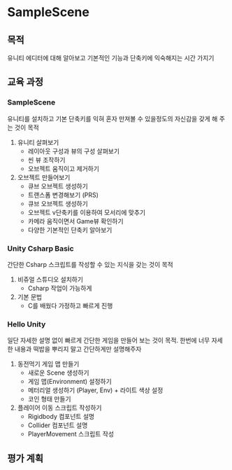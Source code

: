 # SampleScene
## 목적
유니티 에디터에 대해 알아보고 기본적인 기능과 단축키에 익숙해지는 시간 가지기

## 교육 과정
### SampleScene
유니티를 설치하고 기본 단축키를 익혀 혼자 만져볼 수 있을정도의 자신감을 갖게 해 주는 것이 목적
1. 유니티 살펴보기
    - 레이아웃 구성과 뷰의 구성 살펴보기
    - 씬 뷰 조작하기
    - 오브젝트 움직이고 제거하기
1. 오브젝트 만들어보기
    - 큐브 오브젝트 생성하기
    - 트랜스폼 변경해보기 (PRS)
    - 큐브 오브젝트 생성하기
    - 오브젝트 v단축키를 이용하여 모서리에 맞추기
    - 카메라 움직이면서 Game뷰 확인하기
    - 다양한 기본적인 단축키 알아보기

### Unity Csharp Basic
간단한 Csharp 스크립트를 작성할 수 있는 지식을 갖는 것이 목적
1. 비쥬얼 스튜디오 설치하기
    - Csharp 작업이 가능하게
1. 기본 문법
    - C를 배웠다 가정하고 빠르게 진행

### Hello Unity
일단 자세한 설명 없이 빠르게 간단한 게임을 만들어 보는 것이 목적. 한번에 너무 자세한 내용과 떡밥을 뿌리지 말고 간단하게만 설명해주자
1. 동전먹기 게임 맵 만들기
    - 새로운 Scene 생성하기
    - 게임 맵(Environment) 설정하기
    - 메터리얼 생성하기 (Player, Env) + 라이트 색상 설정
    - 코인 형태 만들기
1. 플레이어 이동 스크립트 작성하기
    - Rigidbody 컴포넌트 설명
    - Collider 컴포넌트 설명
    - PlayerMovement 스크립트 작성

## 평가 계획



